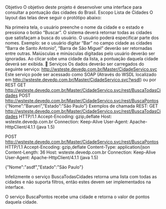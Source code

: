 Objetivo
O objetivo deste projeto é desenvolver uma interface para consultar a pontuação das cidades do Brasil.
Escopo
Lista de Cidades
O layout das telas deve seguir o protótipo abaixo:

Na primeira tela, o usuário preenche o nome da cidade e o estado e pressiona o botão “Buscar”.
O sistema deverá retornar todas as cidades que satisfaçam a busca do usuário. O usuário poderá especificar parte dos nomes. Exemplo: se o usuário digitar “Bar” no campo cidade as cidades “Barra de Santo Antonio”, “Barra de São Miguel” deverão ser retornadas entre outras. Maiúsculas e minúsculas digitadas pelo usuário deverão ser ignoradas.
Ao clicar sobe uma cidade da lista, a pontuação daquela cidade deverá ser exibida.

Serviços
Os dados deverão ser carregados do seguinte serviço:
http://wsteste.devedp.com.br/Master/CidadeServico.svc
Este serviço pode ser acessado como SOAP (Através do WSDL localizado em http://wsteste.devedp.com.br/Master/CidadeServico.svc?wsdl) ou por REST
GET
http://wsteste.devedp.com.br/Master/CidadeServico.svc/rest/BuscaTodasCidades
POST
http://wsteste.devedp.com.br/Master/CidadeServico.svc/rest/BuscaPontos
{“Nome”:”Barueri”,”Estado”:”São Paulo”}
Exemplos de chamada REST:
GET http://wsteste.devedp.com.br/Master/CidadeServico.svc/rest/BuscaTodasCidades HTTP/1.1
Accept-Encoding: gzip,deflate
Host: wsteste.devedp.com.br
Connection: Keep-Alive
User-Agent: Apache-HttpClient/4.1.1 (java 1.5)


POST http://wsteste.devedp.com.br/Master/CidadeServico.svc/rest/BuscaPontos HTTP/1.1
Accept-Encoding: gzip,deflate
Content-Type: application/json
Content-Length: 36
Host: wsteste.devedp.com.br
Connection: Keep-Alive
User-Agent: Apache-HttpClient/4.1.1 (java 1.5)

{"Nome":"asdf","Estado":"São Paulo"}


Infelizmente o serviço BuscaTodasCidades retorna uma lista com todas as cidades e não suporta filtros, então estes devem ser implementados na interface.

O serviço BuscaPontos recebe uma cidade e retorna o valor de pontos daquela cidade.
